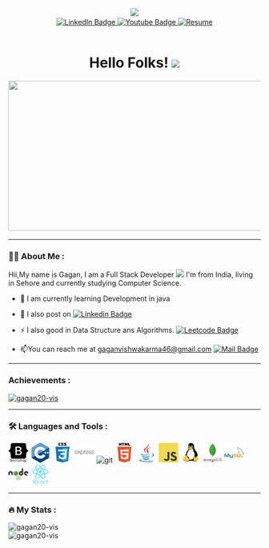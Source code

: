 <div id="header" align="center">
  <img src="https://media.giphy.com/media/M9gbBd9nbDrOTu1Mqx/giphy.gif" width="100"/>
  <div id="badges">
    <a href="https://www.linkedin.com/in/gagan-vishwakarma/)">
      <img src="https://img.shields.io/badge/LinkedIn-blue?style=for-the-badge&logo=linkedin&logoColor=white" alt="LinkedIn Badge"/>
    </a>
    <a href="https://leetcode.com/Gagan_vk_/">
      <img src="https://img.shields.io/badge/Leetcode-orange?style=for-the-badge&logo=leetcode&logoColor=white" alt="Youtube Badge"/>
    </a>
    <a href="Gagan Resume.pdf">
      <img src="https://img.shields.io/badge/Resume-FF5722?style=for-the-badge&logo=blogger&logoColor=black" alt="Resume"/>
    </a>
  </div>
  <img src="https://komarev.com/ghpvc/?username=Gagan20-vis&style=flat-square&color=blue" alt=""/>
  <h1>
    Hello Folks!
    <img src="https://media.giphy.com/media/hvRJCLFzcasrR4ia7z/giphy.gif" width="30px"/>
  </h1>
  <div align="center">
    <img src="https://media.giphy.com/media/dWesBcTLavkZuG35MI/giphy.gif" width="600" height="300"/>
  </div>
</div>

---

### :man_technologist: About Me :
Hii,My name is Gagan, I am a Full Stack Developer <img src="https://media.giphy.com/media/WUlplcMpOCEmTGBtBW/giphy.gif" width="30">
I'm from India, living in Sehore and currently studying Computer Science.
- :telescope: I am currently learning Development in java

- :seedling: I also post on [![Linkedin Badge](https://img.shields.io/badge/-Gagan-blue?style=flat&logo=Linkedin&logoColor=white)](https://www.linkedin.com//in/gagan-vishwakarma)

- :zap: I also good in Data Structure ans Algorithms. [![Leetcode Badge](https://img.shields.io/badge/-Gagan-orange?style=flat&logo=Leetcode&logoColor=black)](https://www.leetcode.com/in/Gagan_vk_)

- :mailbox:You can reach me at gaganvishwakarma46@gmail.com [![Mail Badge](https://img.shields.io/badge/-Gagan-white?style=flat&logo=Gmail&logoColor=red)](gaganvishwakarma46@gmail.com)
---
### Achievements :
<div>
<p align="left"> <a href="https://github.com/ryo-ma/github-profile-trophy"><img src="https://github-profile-trophy.vercel.app/?username=gagan20-vis" alt="gagan20-vis" /></a> </p>
</div>

---

### :hammer_and_wrench: Languages and Tools :
<div>
    <img src="https://raw.githubusercontent.com/devicons/devicon/master/icons/bootstrap/bootstrap-plain-wordmark.svg" alt="bootstrap" width="40" height="40" />
  <img src="https://raw.githubusercontent.com/devicons/devicon/master/icons/cplusplus/cplusplus-original.svg" alt="cplusplus" width="40" height="40" />
  <img src="https://raw.githubusercontent.com/devicons/devicon/master/icons/css3/css3-original-wordmark.svg"  alt="css3" width="40" height="40" />
  <img src="https://raw.githubusercontent.com/devicons/devicon/master/icons/express/express-original-wordmark.svg" alt="express" width="40" height="40" />
  <img src="https://www.vectorlogo.zone/logos/git-scm/git-scm-icon.svg" alt="git" width="40" height="40" />
  <img src="https://raw.githubusercontent.com/devicons/devicon/master/icons/html5/html5-original-wordmark.svg" alt="html5" width="40" height="40" />
  <img src="https://raw.githubusercontent.com/devicons/devicon/master/icons/java/java-original.svg" alt="java"  width="40" height="40" />
  <img src="https://raw.githubusercontent.com/devicons/devicon/master/icons/javascript/javascript-original.svg" alt="javascript" width="40" height="40" />
  <img src="https://raw.githubusercontent.com/devicons/devicon/master/icons/linux/linux-original.svg" alt="linux"  width="40" height="40" />
  <img src="https://raw.githubusercontent.com/devicons/devicon/master/icons/mongodb/mongodb-original-wordmark.svg" alt="mongodb" width="40" height="40" />
  <img src="https://raw.githubusercontent.com/devicons/devicon/master/icons/mysql/mysql-original-wordmark.svg" alt="mysql" width="40" height="40" />
  <img src="https://raw.githubusercontent.com/devicons/devicon/master/icons/nodejs/nodejs-original-wordmark.svg"  alt="nodejs" width="40" height="40" />
  <img src="https://raw.githubusercontent.com/devicons/devicon/master/icons/react/react-original-wordmark.svg"  alt="react" width="40" height="40" />
</div>

---

### :fire: My Stats :
<div>
  <img align="justify"src="https://github-readme-stats.vercel.app/api?username=gagan20-vis&show_icons=true&locale=en&theme=radical"alt="gagan20-vis" />
</div>
<div>
  <img align="left"src="https://github-readme-stats.vercel.app/api/top-langs?username=gagan20-vis&langs_count=10&theme=radical"alt="gagan20-vis" />
</div>
